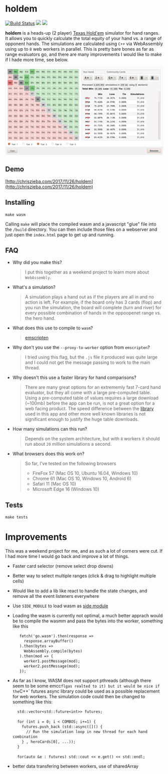 # holdem

[![Build Status](https://travis-ci.org/ChrisZieba/holdem.svg)](https://travis-ci.org/ChrisZieba/holdem) ![](https://img.shields.io/badge/license-MIT-blue.svg) ![](https://img.shields.io/badge/status-stable-green.svg)

**holdem** is a heads-up (2 player) [Texas Hold'em](https://en.wikipedia.org/wiki/Texas_hold_%27em) simulator for hand ranges. It allows you to quickly calculate the total equity of your hand vs. a range of opponent hands. The simulations are calculated using `C++` via WebAssembly using up to `8` web workers in parallel. This is pretty bare bones as far as range evaluators go, and there are many improvements I would like to make if I hade more time, see below. 

[![MoodFuse](https://github.com/ChrisZieba/holdem/raw/master/common/demo.png)](http://chriszieba.com/2017/11/26/holdem)

Demo
---

[http://chriszieba.com/2017/11/26/holdem](http://chriszieba.com/2017/11/26/holdem)

Installing
---

```
make wasm
```

Calling `make` will place the compiled wasm and a javascript "glue" file into the `/build` directory. You can then include those files on a webserver and just open the `index.html` page to get up and running.


FAQ
---
* Why did you make this?
  > I put this together as a weekend project to learn more about `WebAssembly`.

* What's a simulation?
  > A simulation plays a hand out as if the players are all in and no action is left. For example, if the board only has 3 cards (flop) and you run the simulation, the board will complete (turn and river) for every possible combination of hands in the oppoopenet range vs. the hero hand.

* What does this use to compile to `wasm`?
  > [emscripten](https://github.com/kripken/emscripten)

* Why don't you use the `--proxy-to-worker` option from `emscripten`?
  > I tried using this flag, but the `.js` file it produced was quite large and I could not get the message passing to work to the main thread.

* Why doesn't this use a faster library for hand comparisons?
  > There are many great options for an extrememly fast 7-card hand evaluator, but they all come with a large pre-computed table. Using a pre-computed table of values requires a large download (~100mb) before the app can be run, is not a great option for a web facing product. The speed difference between the [library](https://github.com/kennethshackleton/SKPokerEval) used in this app and other more well known libraries is not significant enough to justify the huge table downloads.

* How many simulations can this run?
  > Depends on the system architecture, but with `8` workers it should run about `20` million simulations a second.

* What browsers does this work on?
  > So far, I've tested on the following browsers  
  > 
  >  * FireFox 57 (Mac OS 10, Ubuntu 16.04, Windows 10)
  >  * Chrome 61 (Mac OS 10, Windows 10, Android 6)
  >  * Safari 11 (Mac OS 10)
  >  * Microsoft Edge 16 (Windows 10)


Tests
---

```
make tests
```


# Improvements

This was a weekend project for me, and as such a lot of corners were cut. If I had more time I would go back and improve a lot of things.

- Faster card selector (remove select drop downs)
- Better way to select multiple ranges (click & drag to highlight multiple cells)
- Would like to add a lib like react to handle the state changes, and remove all the event listeners everywhere
- Use `SIDE_MODULE` to load wasm as [side module](https://github.com/kripken/emscripten/wiki/Linking)
- Loading the wasm is currently not optimal, a much better apprach would be to compile the wasmm and pass the bytes into the worker, something like this

  ```
     fetch('go.wasm').then(response =>
       response.arrayBuffer()
     ).then(bytes =>
       WebAssembly.compile(bytes)
     ).then(mod => {
       worker1.postMessage(mod);
       worker2.postMessage(mod);
     });
  ```

- As far as I know, WASM does not support pthreads (although there seem to be some emcc` flgas realted to it) but it would be nice if the `C++` futures async library could be used as
a possible replacement for web workers. The simulation code could then be changed to something like this:

  ```
    std::vector<std::future<int>> futures;

    for (int i = 0; i < COMBOS; i+=1) {
      futures.push_back (std::async([]() {
        // Run the simulation loop in new thread for each hand combination
      } , heroCards[0], ...));
    }

    for(auto &e : futures) std::cout << e.get() << std::endl;
  ```

- better data transfering between workers, use of sharedArray
